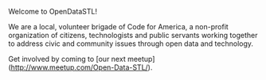 Welcome to OpenDataSTL!  

We are a local, volunteer brigade of Code for America, a non-profit organization of citizens, technologists and public servants working together to address civic and community issues through open data and technology.

Get involved by coming to [our next meetup] (http://www.meetup.com/Open-Data-STL/).
